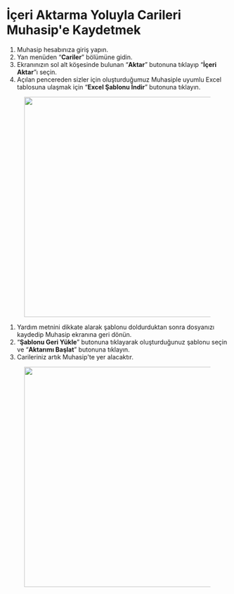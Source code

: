 # İçeri Aktarma Yoluyla Carileri Muhasip'e Kaydetmek

1. Muhasip hesabınıza giriş yapın.&#x20;
2. Yan menüden “**Cariler**” bölümüne gidin.&#x20;
3. Ekranınızın sol alt köşesinde bulunan “**Aktar**” butonuna tıklayıp “**İçeri Aktar**”ı seçin.
4. Açılan pencereden sizler için oluşturduğumuz Muhasiple uyumlu Excel tablosuna ulaşmak için “**Excel Şablonu İndir**” butonuna tıklayın.

<figure><img src="https://cdn.muhasip.dev/drive/guides/image/b4efd630-d7d9-44d3-b61c-ae63b1fce7e8.gif" alt="" height="500" width="800"><figcaption></figcaption></figure>

1. Yardım metnini dikkate alarak şablonu doldurduktan sonra dosyanızı kaydedip Muhasip ekranına geri dönün.
2. “**Şablonu Geri Yükle**” butonuna tıklayarak oluşturduğunuz şablonu seçin ve “**Aktarımı Başlat**” butonuna tıklayın.
3. Carileriniz artık Muhasip'te yer alacaktır.

<figure><img src="https://cdn.muhasip.dev/drive/guides/image/69226f80-086b-46d5-9484-26c33ba08c41.gif" alt="" height="500" width="800"><figcaption></figcaption></figure>
